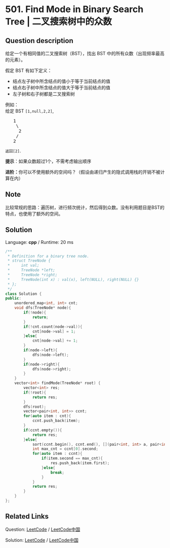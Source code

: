 # 501. Find Mode in Binary Search Tree | 二叉搜索树中的众数

## Question description

<!--If you want to use the English description, use <p>Given a binary search tree (BST) with duplicates, find all the <a href="https://en.wikipedia.org/wiki/Mode_(statistics)" target="_blank">mode(s)</a> (the most frequently occurred element) in the given BST.</p>

<p>Assume a BST is defined as follows:</p>

<ul>
	<li>The left subtree of a node contains only nodes with keys <b>less than or equal to</b> the node&#39;s key.</li>
	<li>The right subtree of a node contains only nodes with keys <b>greater than or equal to</b> the node&#39;s key.</li>
	<li>Both the left and right subtrees must also be binary search trees.</li>
</ul>

<p>&nbsp;</p>

<p>For example:<br />
Given BST <code>[1,null,2,2]</code>,</p>

<pre>
   1
    \
     2
    /
   2
</pre>

<p>&nbsp;</p>

<p>return <code>[2]</code>.</p>

<p><b>Note:</b> If a tree has more than one mode, you can return them in any order.</p>

<p><b>Follow up:</b> Could you do that without using any extra space? (Assume that the implicit stack space incurred due to recursion does not count).</p>
 instead-->
<p>给定一个有相同值的二叉搜索树（BST），找出 BST 中的所有众数（出现频率最高的元素）。</p>

<p>假定 BST 有如下定义：</p>

<ul>
	<li>结点左子树中所含结点的值小于等于当前结点的值</li>
	<li>结点右子树中所含结点的值大于等于当前结点的值</li>
	<li>左子树和右子树都是二叉搜索树</li>
</ul>

<p>例如：<br>
给定 BST <code>[1,null,2,2]</code>,</p>

<pre>   1
    \
     2
    /
   2
</pre>

<p><code>返回[2]</code>.</p>

<p><strong>提示</strong>：如果众数超过1个，不需考虑输出顺序</p>

<p><strong>进阶：</strong>你可以不使用额外的空间吗？（假设由递归产生的隐式调用栈的开销不被计算在内）</p>


## Note

比较常规的思路：遍历树，进行频次统计，然后得到众数。没有利用题目是BST的特点，也使用了额外的空间。


## Solution

Language: **cpp**  /  Runtime: 20 ms

```cpp
/**
 * Definition for a binary tree node.
 * struct TreeNode {
 *     int val;
 *     TreeNode *left;
 *     TreeNode *right;
 *     TreeNode(int x) : val(x), left(NULL), right(NULL) {}
 * };
 */
class Solution {
public:
    unordered_map<int, int> cnt;
    void dfs(TreeNode* node){
        if(!node){
            return;
        }
        if(!cnt.count(node->val)){
            cnt[node->val] = 1;
        }else{
            cnt[node->val] += 1;
        }
        if(node->left){
            dfs(node->left);
        }
        if(node->right){
            dfs(node->right);
        }
    }
    vector<int> findMode(TreeNode* root) {
        vector<int> res;
        if(!root){
            return res;
        }
        dfs(root);
        vector<pair<int, int>> ccnt;
        for(auto item : cnt){
            ccnt.push_back(item);
        }
        if(ccnt.empty()){
            return res;
        }else{
            sort(ccnt.begin(), ccnt.end(), [](pair<int, int> a, pair<int, int> b){ return a.second > b.second; });
            int max_cnt = ccnt[0].second;
            for(auto item : ccnt){
                if(item.second == max_cnt){
                    res.push_back(item.first);
                }else{
                    break;
                }
            }
            return res;
        }
    }
};
```



## Related Links

Question: [LeetCode](https://leetcode.com/problems/find-mode-in-binary-search-tree/description/)  /  [LeetCode中国](https://leetcode-cn.com/problems/find-mode-in-binary-search-tree/description/)

Solution: [LeetCode](https://leetcode.com/articles/find-mode-in-binary-search-tree/)  /  [LeetCode中国](https://leetcode-cn.com/articles/find-mode-in-binary-search-tree/)